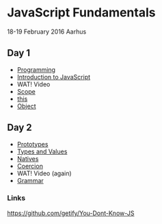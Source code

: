 # JavaScript Fundamentals

18-19 February 2016 Aarhus

## Day 1
- [Programming](docs/programming.md)
- [Introduction to JavaScript](docs/javascript.md)
- WAT! Video
- [Scope](docs/scope.md)
- [this](docs/this.md)
- [Object](docs/object.md)

## Day 2
- [Prototypes](docs/prototypes.md)
- [Types and Values](docs/types-and-values.md)
- [Natives](docs/natives.md)
- [Coercion](docs/coercion.md)
- WAT! Video (again)
- [Grammar](docs/grammar.md)

### Links
https://github.com/getify/You-Dont-Know-JS

